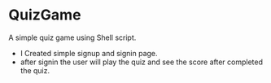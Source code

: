 # QuizGame
A simple quiz game using Shell script.
- I Created simple signup and signin page.
- after signin the user will play the quiz and see the score after completed the quiz.
